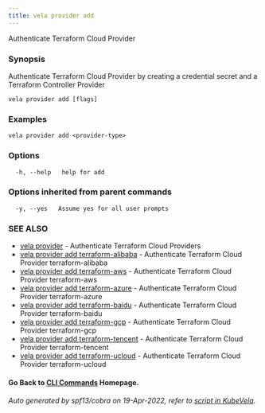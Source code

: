 ```yaml
---
title: vela provider add
---
```


Authenticate Terraform Cloud Provider

### Synopsis

Authenticate Terraform Cloud Provider by creating a credential secret and a Terraform Controller Provider

```
vela provider add [flags]
```

### Examples

```
vela provider add <provider-type>
```

### Options

```
  -h, --help   help for add
```

### Options inherited from parent commands

```
  -y, --yes   Assume yes for all user prompts
```

### SEE ALSO

* [vela provider](vela_provider)	 - Authenticate Terraform Cloud Providers
* [vela provider add terraform-alibaba](vela_provider_add_terraform-alibaba)	 - Authenticate Terraform Cloud Provider terraform-alibaba
* [vela provider add terraform-aws](vela_provider_add_terraform-aws)	 - Authenticate Terraform Cloud Provider terraform-aws
* [vela provider add terraform-azure](vela_provider_add_terraform-azure)	 - Authenticate Terraform Cloud Provider terraform-azure
* [vela provider add terraform-baidu](vela_provider_add_terraform-baidu)	 - Authenticate Terraform Cloud Provider terraform-baidu
* [vela provider add terraform-gcp](vela_provider_add_terraform-gcp)	 - Authenticate Terraform Cloud Provider terraform-gcp
* [vela provider add terraform-tencent](vela_provider_add_terraform-tencent)	 - Authenticate Terraform Cloud Provider terraform-tencent
* [vela provider add terraform-ucloud](vela_provider_add_terraform-ucloud)	 - Authenticate Terraform Cloud Provider terraform-ucloud

#### Go Back to [CLI Commands](vela) Homepage.


###### Auto generated by spf13/cobra on 19-Apr-2022, refer to [script in KubeVela](https://github.com/kubevela/kubevela/tree/master/hack/docgen).
